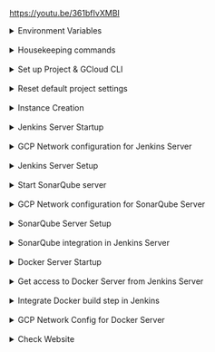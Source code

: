 https://youtu.be/361bfIvXMBI

<details>
<summary>Environment Variables</summary>

##### Set Environment Variables

```
REGION=us-central1
PROJECT_ID=jenkins-sonarqube-docker-2509
NETWORK_NAME=jsd-nw
SUBNET_NAME=jsd-subnet
STORAGE_BUCKET_NAME=startup-script-bucket-1e
INSTANCE_TEMPLATE_NAME=jsd-instance-template
JENKINS_INSTANCE_NAME=ci-server
DOCKER_INSTANCE_NAME=container-server
SONARQUBE_INSTANCE_NAME=code-scanner-server
JENKINS_NETWORK_TAG=ci-server
SONARQUBE_NETWORK_TAG=scanner-server
DOCKER_NETWORK_TAG=container-server
```

</details>
<br/>

<details>

<summary>Housekeeping commands</summary>

##### Instance lifecycle commands

```
$ gcloud compute instances stop my-instance
$ gcloud compute instances start my-instance
$ gcloud compute instances describe INSTANCE_NAME --format="get(status)"
$ gcloud compute instances add-metadata my-instance \
    --metadata serial-port-enable=TRUE
```

</details>
<br/>

<details>

<summary>Set up Project & GCloud CLI</summary>

##### Create project

```
gcloud projects create $PROJECT_ID
gcloud init
```

##### List billing accounts on user

```
gcloud billing accounts list
```

##### Link billing account to project

```
BILLING_ACCT_ID=$(gcloud billing accounts list --format="value(ACCOUNT_ID)")
gcloud billing projects link $PROJECT_ID \
  --billing-account=$BILLING_ACCT_ID
```

##### Enable compute engine api

```
gcloud services enable compute.googleapis.com --quiet
```

##### Get service account email id created with project

```
SVC_ACCOUNT=$(gcloud iam service-accounts list --format="value(email)")
echo $SVC_ACCOUNT
```

##### Set Default Region and Zone on gcloud

```
gcloud config set compute/region $REGION
gcloud config set compute/zone $REGION-a
```

</details>
<br/>

<details>
<summary>Reset default project settings</summary>

##### Delete VPC firewall rules

```
gcloud compute firewall-rules list
gcloud compute firewall-rules delete default-allow-icmp --quiet
gcloud compute firewall-rules delete default-allow-internal --quiet
gcloud compute firewall-rules delete default-allow-rdp --quiet
gcloud compute firewall-rules delete default-allow-ssh --quiet
```

##### Delete default VPC

```
gcloud compute networks list
gcloud compute networks delete default --quiet
```

##### Create new VPC

```
gcloud compute networks create $NETWORK_NAME \
  --subnet-mode=custom
```

##### Create new subnet in above VPC

```
gcloud compute networks subnets create $SUBNET_NAME \
  --network=$NETWORK_NAME \
  --range=10.0.20.0/24 \
  --region=$REGION
```

##### Create VPC firewall rules to allow debugging and internal communication

```
gcloud compute firewall-rules create allow-icmp \
  --direction=INGRESS \
  --priority=65534 \
  --network=$NETWORK_NAME \
  --source-ranges=0.0.0.0/0 \
  --action=ALLOW \
  --rules=ICMP
gcloud compute firewall-rules create allow-internal \
  --action=ALLOW \
  --direction=INGRESS \
  --priority=65534 \
  --network=$NETWORK_NAME \
  --source-ranges=10.128.0.0/9 \
  --rules=tcp:0-65535,udp:0-65535,icmp
gcloud compute firewall-rules create allow-rdp \
  --direction=INGRESS \
  --priority=65534 \
  --network=$NETWORK_NAME \
  --source-ranges=0.0.0.0/0 \
  --action=ALLOW \
  --rules=tcp:3389
gcloud compute firewall-rules create allow-ssh \
  --direction=INGRESS \
  --priority=65534 \
  --network=$NETWORK_NAME \
  --source-ranges=0.0.0.0/0 \
  --action=ALLOW \
  --rules=tcp:22
gcloud compute firewall-rules list
```

</details>
<br/>

<details>
<summary>Instance Creation</summary>

##### Upload startup script files to Cloud Storage

> Create Storage Bucket to store startup scripts

```
gsutil mb -l $REGION gs://$STORAGE_BUCKET_NAME
```

> Upload startup scripts

```
gsutil cp jenkins-startup-script.sh gs://$STORAGE_BUCKET_NAME
gsutil cp sonarqube-startup-script.sh gs://$STORAGE_BUCKET_NAME
gsutil cp docker-startup-script.sh gs://$STORAGE_BUCKET_NAME
```

##### Create instance template.

// Do NOT select REGIONAL INSTANCE TEMPLATE. It does not work.

```
gcloud beta compute instance-templates create $INSTANCE_TEMPLATE_NAME \
  --project=$PROJECT_ID \
  --machine-type=n1-standard-1 \
  --network-interface=network-tier=PREMIUM,subnet=$SUBNET_NAME \
  --no-restart-on-failure \
  --maintenance-policy=TERMINATE \
  --provisioning-model=SPOT \
  --instance-termination-action=DELETE \
  --max-run-duration=3600s  \
  --service-account=$SVC_ACCOUNT \
  --scopes=https://www.googleapis.com/auth/devstorage.read_only,https://www.googleapis.com/auth/logging.write,https://www.googleapis.com/auth/monitoring.write,https://www.googleapis.com/auth/servicecontrol,https://www.googleapis.com/auth/service.management.readonly,https://www.googleapis.com/auth/trace.append \
  --region=us-central1 \
	--create-disk=auto-delete=yes,boot=yes,device-name=jenkins-sonarqube-docker-ubuntu,image=projects/ubuntu-os-cloud/global/images/ubuntu-2004-focal-v20230907,mode=rw,size=10,type=pd-balanced\
  --no-shielded-secure-boot \
  --shielded-vtpm \
  --shielded-integrity-monitoring \
  --reservation-affinity=any
gcloud beta compute instance-templates list
```

##### Create Instances

> Create Jenkins Instance

```
gcloud compute instances create $JENKINS_INSTANCE_NAME \
 --source-instance-template=$INSTANCE_TEMPLATE_NAME \
 --zone=$REGION-a \
 --tags=$JENKINS_NETWORK_TAG \
 --metadata=startup-script-url=gs://$STORAGE_BUCKET_NAME/jenkins-startup-script.sh
```

> Create Sonarqube Instance

```
gcloud compute instances create $SONARQUBE_INSTANCE_NAME \
  --source-instance-template=$INSTANCE_TEMPLATE_NAME \
  --zone=$REGION-a \
  --tags=$SONARQUBE_NETWORK_TAG \
  --metadata=startup-script-url=gs://$STORAGE_BUCKET_NAME/sonarqube-startup-script.sh
```

> Create Docker Instance

```
gcloud compute instances create $DOCKER_INSTANCE_NAME \
  --source-instance-template=$INSTANCE_TEMPLATE_NAME \
  --tags=$DOCKER_NETWORK_TAG \
  --zone=$REGION-a \
  --metadata=startup-script-url=gs://$STORAGE_BUCKET_NAME/docker-startup-script.sh
```

> List created instances

```
gcloud compute instances list
```

> You can check output of metadata scripts in the VM instance details page and then opening the Logs > "Serial port 1 (console)"

</details>
<br/>

<details>
<summary>Jenkins Server Startup</summary>

##### Check if Jenkins is running

> Loginto Jenkins server and check service status

```
gcloud compute ssh $JENKINS_INSTANCE_NAME
systemctl status jenkins
```

##### Exit from SSH

```
exit
```

</details>
<br/>

<details>
<summary>GCP Network configuration for Jenkins Server</summary>

##### Get IP address of Jenkins Server

```
JENKINS_SERVER_IP=$(gcloud compute instances describe $JENKINS_INSTANCE_NAME \
 --format="value(networkInterfaces.accessConfigs[0].natIP)")
echo $JENKINS_SERVER_IP

```

##### Create firewall-rule to allow access to Jenkins Server

> Add network tag for firewall-rule to apply to Jenkins Server

```
gcloud compute instances add-tags $JENKINS_INSTANCE_NAME \
  --tags=$JENKINS_NETWORK_TAG
```

> Add Firewall rule

```
gcloud compute firewall-rules create access-jenkins \
 --direction=INGRESS \
 --priority=1000 \
 --network=$NETWORK_NAME \
  --action=ALLOW \
  --rules=tcp:8080 \
  --source-ranges=0.0.0.0/0 \
  --target-tags=$JENKINS_NETWORK_TAG
```

##### Open Jenkins URL in browser

```
echo $JENKINS_SERVER_IP:8080
```

</details>
<br/>

<details>
<summary>Jenkins Server Setup</summary>

##### Get Jenkins InitialAdminPassword

```
gcloud compute ssh $JENKINS_INSTANCE_NAME
sudo cat /var/lib/jenkins/secrets/initialAdminPassword
exit
```

##### Create Jenkins User

> Go to $JENKINS_SERVER_IP:8080
> Input Jenkins InitialAdminPassword

```
user: Nilesh
pwd: 12345
```

##### Create Freestyle Project "Automated-Pipeline"

> Add Github details of git repo

```
https://github.com/nparkhe83/jenkins-sonarqube-docker.git
```

> Add branch specifier as "\*/main"
> Check "GitHub hook trigger for GITScm polling" in Build Trigger

##### Create Webhooks in Github

> Copy Jenkins Server URL into Payload URL

```
echo http://$JENKINS_SERVER_IP:8080/github-webhook/
```

> Select "Pushes" and "Pull Requests" in "Which events would you like to trigger this webhook?" > "Let me select individual events."

</details>
<br/>

<details>
<summary>Start SonarQube server</summary>

##### Run Sonarqube on Sonarqube Server

```
cd /usr/local/sonarqube-10.2.0.77647/bin/linux-x86-64/
./sonar.sh console
```

</details>
<br/>

<details>
<summary>GCP Network configuration for SonarQube Server</summary>

##### Create firewall-rule to allow access to Sonarqube Server

> Add network tag for firewall-rule to apply to Jenkins Server

```
gcloud compute instances add-tags $SONARQUBE_INSTANCE_NAME \
  --tags=$SONARQUBE_NETWORK_TAG
```

> Add Firewall rule

```
gcloud compute firewall-rules create access-sonarqube \
 --direction=INGRESS \
 --priority=1000 \
 --network=$NETWORK_NAME \
  --action=ALLOW \
  --rules=tcp:9000 \
  --source-ranges=0.0.0.0/0 \
  --target-tags=$SONARQUBE_NETWORK_TAG
```

##### Get IP address of Sonarqube Server

```
SONARQUBE_SERVER_IP=$(gcloud compute instances describe $SONARQUBE_INSTANCE_NAME \
 --format="value(networkInterfaces.accessConfigs[0].natIP)")
echo $SONARQUBE_SERVER_IP

```

</details>
<br/>

<details>
<summary>SonarQube Server Setup</summary>

##### Open SonarQube Server in Browser

```
echo $SONARQUBE_SERVER_IP:9000
```

> user: admin
> pwd: admin
> Change password to 12345

##### Configure SonarQube Server

> Select Create Project Manually

```
Project Display Name = Onix-Website-Scan
Project Key = Onix-Website-Scan
Main Branch Name = Main
```

> Choose the baseline for new code for this project

```
Use the global setting.
Previous version
Any code that has changed since the previous version is considered new code.
Recommended for projects following regular versions or releases.
```

> Select CI Method

`Jenkins`

> Select Devops Platform

`Github`

> Analyze your project with Jenkins in Step 4

`Create a JenkinsFile - Choose Other (For JS, TS...)`

##### Create Token in SonarQube

> Go to Admin Profile at top right hand
> A > My Account > Security > Generate Token
> _Copy this token and keep it safe_
> ex. sqp_9d9c1f8c3631edaf75c1726a2bd7367e11547b81

```
Name: Jenkins-token
Type: Project Analysis Token
Project: Onix-Website-Scan
Expires in: 30 days
```

</details>
<br/>

<details>
<summary>SonarQube integration in Jenkins Server</summary>

##### Install Jenkins Plugins

> Install

```
Sonarqube Scanner
SSH2 Easy
```

##### Configure Tools in Jenkins

> Jenkins Dashboard > Manage Jenkins > Tools > SonarQube Scanner Installations > "Add Sonarqube Scanner"

```
Name: SonarScanner
Check "Install Automatically"
```

##### Configure System in Jenkins

> Jenkins Dashboard > Manage Jenkins > System > SonarQube Servers > "Add Sonarqube"

```
Name: Sonar-server
Server URL: $ echo http://$SONARQUBE_SERVER_IP:9000
```

> In same section, add Sonarqube token
> Sonar Authentication Token > "Add" > "Jenkins"

```
Kind: Secret Text
Secret: [SONAR_TOKEN] ex.sqp_9d9c1f8c3631edaf75c1726a2bd7367e11547b81
ID: sonar-token
```

> Then select token in dropdown
> Sonar Authentication Token > "sonar-token" in dropdown

##### Create Buildstep in Pipeline

> Jenkins Dashboard > [JOB_NAME] > Configure > "Add Build Step" > "Execute SonarQube Scanner"

```
Analysis Properties: sonar.projectKey=Onix-Website-Scan
```

##### Run Pipeline

> Dashboard > [JOB_NAME] > "Build Now"

</details>
<br/>

<details>
<summary>Docker Server Startup</summary>

##### Run Docker

> Check if Docker is running

```
sudo docker run hello-world
```

</details>
<br/>

<details>
<summary>Get access to Docker Server from Jenkins Server</summary>

##### Create SSH Access into Docker-Server on Jenkins server.

> Get Docker IP

```
DOCKER_IP=$(gcloud compute instances describe $DOCKER_INSTANCE_NAME \
 --format="value(networkInterfaces.accessConfigs[0].natIP)")
```

> Switch to Jenkins user on jenkins server

```
gcloud compute ssh $JENKINS_INSTANCE_NAME
@jenkins:sudo su jenkins
@jenkins:$ ssh ubuntu@$DOCKER_IP
```

> Add public key of Jenkins in Docker if not already done.

```
@docker:$ sudo su // Switch to root user
@docker:# vim /etc/ssh/sshd_config
```

> Edit sshd_config file

```
Uncomment PubkeyAuthentication yes
PasswordAuthentication yes
```

> Restart sshd service

```
# systemctl restart sshd
```

> Add ubuntu user password in Docker server

```
# passwd ubuntu // ex. 12345
```

> Try SSH again from jenkins server to ssh

```
jenkins@jenkins:$ ssh ubuntu@$DOCKER_IP
// ssh contains IP address encoding. Hence, everytime, the IP address changes, you have to recreate the SSH key and paste it in the Jenkins config.
```

> Create a public and private key in Jenkins server

```
@jenkins:$ ssh-keygen
```

> Add key to jenkins-server (To avoid typing password again)

```
@jenkins:$ ssh-copy-id ubuntu@$DOCKER_IP
```

> Log into the Docker server and create a folder to save nginx site assets

```
@jenkins:$ ssh ubuntu@DOCKER_IP
@docker:$ mkdir website
```

> Grant ubuntu user access to run docker commands

```
@docker:$ sudo usermod -aG docker ubuntu
@docker:$ newgrp docker
@docker:$ docker ps // This should run now.
```

</details>
<br/>

<details>
<summary>Integrate Docker build step in Jenkins</summary>

##### Create Docker build step in Jenkins

> Dashboard > Manage Jenkins > System > Server groups > Server Group List

```
Group Name: Docker-Servers
SSH Port: 22
User Name: ubuntu
Password: 12345 // Password entered when we were in Docker server as root.
```

> Dashboard > Manage Jenkins > System > Server lists

```
Server Group: Docker-Servers
Server Name: Docker-1
Server IP: $DOCKER_IP
```

> Dashboard > [JOB_NAME] > Configure > Build Steps > "Add Build Step" > "Execute Shell"

```
Command: scp -r ./* ubuntu@$DOCKER_IP:~/website/
```

> Dashboard > [JOB_NAME] > Configure > Build Steps > "Add Build Step" > "Remote Shell"

```
Target Server: Docker-Servers~~Docker-1~~$DOCKER_IP //Dropdown
shell:
cd /home/ubuntu/website
docker build -t mywebsite .
docker run -d -p 8085:80 --name=Onix-Website mywebsite
```

</details>
<br/>

<details>
<summary>GCP Network Config for Docker Server</summary>

##### Run Jenkins Pipeline to start docker nginx server

##### Allow Docker port access to internet

> Add network tag for firewall-rule to apply to Jenkins Server

```
gcloud compute instances add-tags $DOCKER_INSTANCE_NAME \
  --tags=$DOCKER_NETWORK_TAG
```

> Add Firewall rule

```
gcloud compute firewall-rules create access-docker \
 --direction=INGRESS \
 --priority=1000 \
 --network=$NETWORK_NAME \
  --action=ALLOW \
  --rules=tcp:8085 \
  --source-ranges=0.0.0.0/0 \
  --target-tags=$DOCKER_NETWORK_TAG
```

</details>
<br/>

<details>
<summary>Check Website
</summary>
##### Go to Docker IP to check website

```
$ echo http://$DOCKER_IP:8085
```

</details>
<br/>
